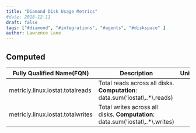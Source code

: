 ```yaml
---
title: "Diamond Disk Usage Metrics"
#date: 2018-12-11
draft: false
tags: ["#diamond", "#integrations", "#agents", "#diskspace" ]
author: Lawrence Lane
---
```


## Computed
| Fully Qualified Name(FQN)             | Description                                                               | Units | Min | Max  | BASE | CORR | UTIL |
|---------------------------------------|---------------------------------------------------------------------------|-------|-----|------|------|------|------|
| metricly.linux.iostat.totalreads  | Total reads across all disks. **Computation**: data.sum(‘iostat\\..*\\.reads)   |       | 0   | none | yes  | no   | no   |
| metricly.linux.iostat.totalwrites | Total writes across all disks. **Computation**: data.sum(‘iostat\\..*\\.writes) |       | 0   | none | yes  | no   | no   |
